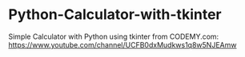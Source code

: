 # Python-Calculator-with-tkinter
Simple Calculator with Python using tkinter
from CODEMY.com: https://www.youtube.com/channel/UCFB0dxMudkws1q8w5NJEAmw
